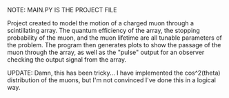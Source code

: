 NOTE: MAIN.PY IS THE PROJECT FILE

Project created to model the motion of a charged muon through a scintillating array. The quantum efficiency of the array, the stopping probability of the muon, and the muon lifetime are all tunable parameters of the problem. The program then generates plots to show the 
passage of the muon through the array, as well as the "pulse" output for an observer checking the output signal from the array.

UPDATE:
Damn, this has been tricky... I have implemented the cos^2(theta) distribution of the muons, but I'm not convinced I've done this in a logical way.
